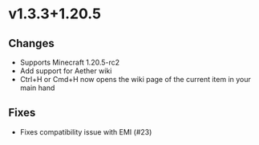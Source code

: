 # v1.3.3+1.20.5

## Changes

- Supports Minecraft 1.20.5-rc2
- Add support for Aether wiki
- Ctrl+H or Cmd+H now opens the wiki page of the current item in your main hand

## Fixes

- Fixes compatibility issue with EMI (#23)